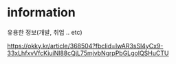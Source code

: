 # information
유용한 정보(개발, 취업 .. etc) 

https://okky.kr/article/368504?fbclid=IwAR3sSl4yCx9-33xLhfxvVfcKiuiNl88cQjL75mjvbNgrpPbGLgolQSHuCTU
